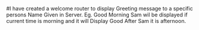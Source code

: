 #I have created a welcome router to display Greeting message to a specific persons Name Given in Server.
Eg. Good Morning Sam wil be displayed if current time is morning and it will Display Good After Sam it is afternoon.

